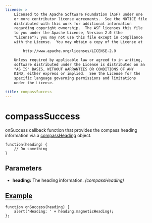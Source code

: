 ```yaml
---
license: >
    Licensed to the Apache Software Foundation (ASF) under one
    or more contributor license agreements.  See the NOTICE file
    distributed with this work for additional information
    regarding copyright ownership.  The ASF licenses this file
    to you under the Apache License, Version 2.0 (the
    "License"); you may not use this file except in compliance
    with the License.  You may obtain a copy of the License at

        http://www.apache.org/licenses/LICENSE-2.0

    Unless required by applicable law or agreed to in writing,
    software distributed under the License is distributed on an
    "AS IS" BASIS, WITHOUT WARRANTIES OR CONDITIONS OF ANY
    KIND, either express or implied.  See the License for the
    specific language governing permissions and limitations
    under the License.

title: compassSuccess
---
```


compassSuccess
==============

onSuccess callback function that provides the compass heading information via a [compassHeading](compassHeading.html) object.

    function(heading) {
        // Do something
    }

Parameters
----------


- __heading:__ The heading information. _(compassHeading)_

[Example](../../storage/storage.opendatabase.html)
-------

    function onSuccess(heading) {
        alert('Heading: ' + heading.magneticHeading);
    };
